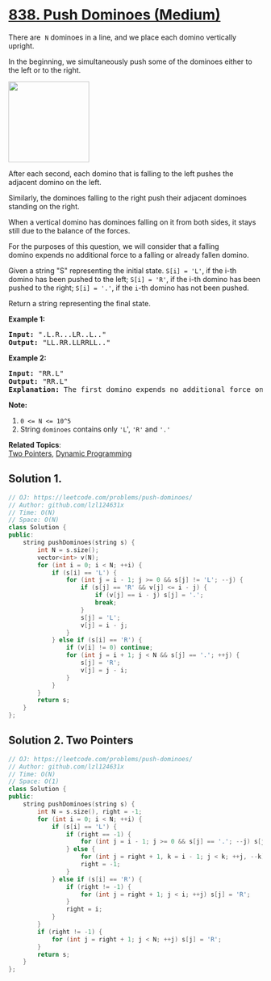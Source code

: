 # [838. Push Dominoes (Medium)](https://leetcode.com/problems/push-dominoes/)

<p>There are<font face="monospace">&nbsp;<code>N</code></font> dominoes in a line, and we place each domino vertically upright.</p>

<p>In the beginning, we simultaneously push&nbsp;some of the dominoes either to the left or to the right.</p>

<p><img alt="" src="https://s3-lc-upload.s3.amazonaws.com/uploads/2018/05/18/domino.png" style="height: 160px;"></p>

<p>After each second, each domino that is falling to the left pushes the adjacent domino on the left.</p>

<p>Similarly, the dominoes falling to the right push their adjacent dominoes standing on the right.</p>

<p>When a vertical domino has dominoes falling on it from both sides, it stays still due to the balance of the forces.</p>

<p>For the purposes of this question, we will consider that a falling domino&nbsp;expends no additional force to a falling or already fallen domino.</p>

<p>Given a string "S" representing the initial state.&nbsp;<code>S[i] = 'L'</code>, if the i-th domino has been pushed to the left; <code>S[i] = 'R'</code>, if the i-th domino has been pushed to the right; <code>S[i] = '.'</code>,&nbsp;if the <code>i</code>-th domino has not been pushed.</p>

<p>Return a string representing the final state.&nbsp;</p>

<p><strong>Example 1:</strong></p>

<pre><strong>Input: </strong>".L.R...LR..L.."
<strong>Output: </strong>"LL.RR.LLRRLL.."
</pre>

<p><strong>Example 2:</strong></p>

<pre><strong>Input: </strong>"RR.L"
<strong>Output: </strong>"RR.L"
<strong>Explanation: </strong>The first domino expends no additional force on the second domino.
</pre>

<p><strong>Note:</strong></p>

<ol>
	<li><code>0 &lt;= N&nbsp;&lt;= 10^5</code></li>
	<li>String&nbsp;<code>dominoes</code> contains only&nbsp;<code>'L</code>', <code>'R'</code> and <code>'.'</code></li>
</ol>


**Related Topics**:  
[Two Pointers](https://leetcode.com/tag/two-pointers/), [Dynamic Programming](https://leetcode.com/tag/dynamic-programming/)

## Solution 1.

```cpp
// OJ: https://leetcode.com/problems/push-dominoes/
// Author: github.com/lzl124631x
// Time: O(N)
// Space: O(N)
class Solution {
public:
    string pushDominoes(string s) {
        int N = s.size();
        vector<int> v(N);
        for (int i = 0; i < N; ++i) {
            if (s[i] == 'L') {
                for (int j = i - 1; j >= 0 && s[j] != 'L'; --j) {
                    if (s[j] == 'R' && v[j] <= i - j) {
                        if (v[j] == i - j) s[j] = '.';
                        break;
                    }
                    s[j] = 'L';
                    v[j] = i - j;
                }
            } else if (s[i] == 'R') {
                if (v[i] != 0) continue;
                for (int j = i + 1; j < N && s[j] == '.'; ++j) {
                    s[j] = 'R';
                    v[j] = j - i;
                }
            }
        }
        return s;
    }
};
```

## Solution 2. Two Pointers

```cpp
// OJ: https://leetcode.com/problems/push-dominoes/
// Author: github.com/lzl124631x
// Time: O(N)
// Space: O(1)
class Solution {
public:
    string pushDominoes(string s) {
        int N = s.size(), right = -1;
        for (int i = 0; i < N; ++i) {
            if (s[i] == 'L') {
                if (right == -1) {
                    for (int j = i - 1; j >= 0 && s[j] == '.'; --j) s[j] = 'L';
                } else {
                    for (int j = right + 1, k = i - 1; j < k; ++j, --k) s[j] = 'R', s[k] = 'L';
                    right = -1;
                }
            } else if (s[i] == 'R') {
                if (right != -1) {
                    for (int j = right + 1; j < i; ++j) s[j] = 'R';
                }
                right = i;
            }
        }
        if (right != -1) {
            for (int j = right + 1; j < N; ++j) s[j] = 'R';
        }
        return s;
    }
};
```